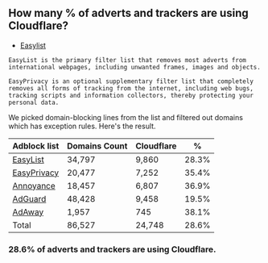## How many % of adverts and trackers are using Cloudflare?


- [Easylist](https://web.archive.org/web/20210516110248/https://easylist.to/)
```
EasyList is the primary filter list that removes most adverts from international webpages, including unwanted frames, images and objects.

EasyPrivacy is an optional supplementary filter list that completely removes all forms of tracking from the internet, including web bugs, tracking scripts and information collectors, thereby protecting your personal data.
```


We picked domain-blocking lines from the list and filtered out domains which has exception rules.
Here's the result.


| Adblock list | Domains Count | Cloudflare | % |
| --- | --- | --- | --- |
| [EasyList](https://easylist.to/easylist/easylist.txt) | 34,797 | 9,860 | 28.3% |
| [EasyPrivacy](https://easylist.to/easylist/easyprivacy.txt) | 20,477 | 7,252 | 35.4% |
| [Annoyance](https://secure.fanboy.co.nz/fanboy-annoyance.txt) | 18,457 | 6,807 | 36.9% |
| [AdGuard](https://adguardteam.github.io/AdGuardSDNSFilter/Filters/filter.txt) | 48,428 | 9,458 | 19.5% |
| [AdAway](https://raw.githubusercontent.com/AdAway/adaway.github.io/master/hosts.txt) | 1,957 | 745 | 38.1% |
| Total | 86,527 | 24,748 | 28.6% |


### 28.6% of adverts and trackers are using Cloudflare.